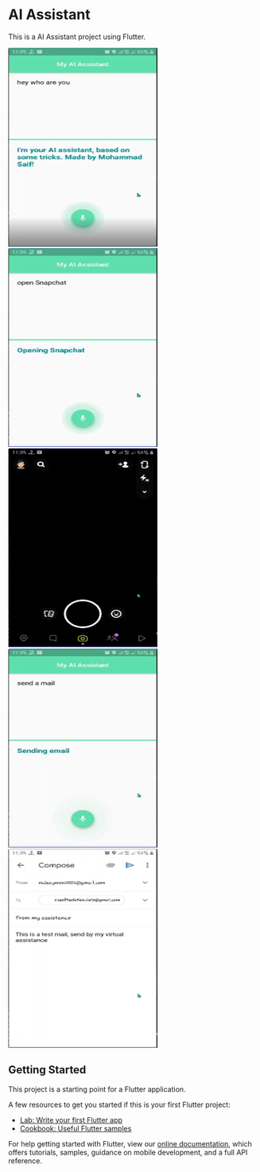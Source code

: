 # AI Assistant

This is a AI Assistant project using Flutter.


<img src="screenshot/Screenshot_6.png" width=300, height=400> <img src="screenshot/Screenshot_8.png" width=300, height=400> 
<img src="screenshot/Screenshot_9.png" width=300, height=400> <br><img src="screenshot/Screenshot_10.png" width=300, height=400><img src="screenshot/Screenshot_11.png" width=300, height=400>
## Getting Started

This project is a starting point for a Flutter application.

A few resources to get you started if this is your first Flutter project:

- [Lab: Write your first Flutter app](https://flutter.dev/docs/get-started/codelab)
- [Cookbook: Useful Flutter samples](https://flutter.dev/docs/cookbook)

For help getting started with Flutter, view our
[online documentation](https://flutter.dev/docs), which offers tutorials,
samples, guidance on mobile development, and a full API reference.
